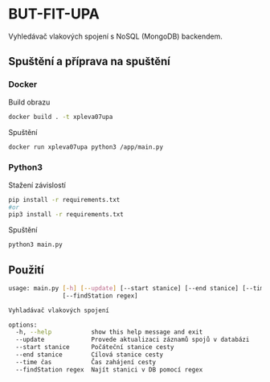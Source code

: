 # BUT-FIT-UPA

Vyhledávač vlakových spojení s NoSQL (MongoDB) backendem.

## Spuštění a příprava na spuštění
### Docker

Build obrazu
```sh
docker build . -t xpleva07upa
```

Spuštění
```sh
docker run xpleva07upa python3 /app/main.py
```

### Python3

Stažení závislostí
```sh
pip install -r requirements.txt
#or
pip3 install -r requirements.txt
```

Spuštění
```sh
python3	main.py
```

## Použití

```sh
usage: main.py [-h] [--update] [--start stanice] [--end stanice] [--time čas]
               [--findStation regex]

Vyhladávač vlakových spojení

options:
  -h, --help           show this help message and exit
  --update             Provede aktualizaci záznamů spojů v databázi
  --start stanice      Počáteční stanice cesty
  --end stanice        Cílová stanice cesty
  --time čas           Čas zahájení cesty
  --findStation regex  Najít stanici v DB pomocí regex
```